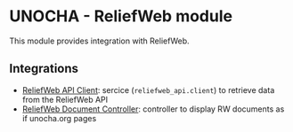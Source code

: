 UNOCHA - ReliefWeb module
=========================

This module provides integration with ReliefWeb.

## Integrations

- [ReliefWeb API Client](src/Services/ReliefWebApiClient.php): sercice (`reliefweb_api.client`) to retrieve data from the ReliefWeb API
- [ReliefWeb Document Controller](src/Controller/ReliefWebDocument.php): controller to display RW documents as if unocha.org pages

